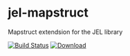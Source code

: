 # jel-mapstruct
Mapstruct extendsion for the JEL library

[![Build Status](https://travis-ci.org/lorislab/jel.png?branch=master)](https://travis-ci.org/lorislab/jel-mapstruct)
[![Download](https://api.bintray.com/packages/lorislab/maven/jel-mapstruct/images/download.svg) ](http://dl.bintray.com/lorislab/maven/org/lorislab/jee/jel-mapstruct/)
